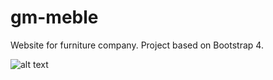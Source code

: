 # gm-meble
Website for furniture company. Project based on Bootstrap 4.


![alt text](https://github.com/sbkjarmul/gm-meble/blob/master/furniturePreview.png)
